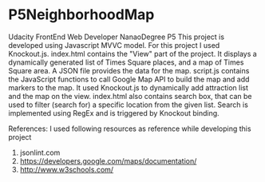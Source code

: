 # P5NeighborhoodMap
Udacity FrontEnd Web Developer NanaoDegree P5
This project is developed using Javascript MVVC model.
For this project I used Knockout.js.
index.html contains the "View" part of the project. It displays a dynamically generated list of Times Square places,
and a map of Times Square area. 
A JSON file provides the data for the map.
script.js contains the JavaScript functions to call Google Map API to build the map and add markers to the map. It used Knockout.js to dynamically add attraction list and the map on the view. 
index.html also contains search box, that can be used to filter (search for) a specific location from the given list. Search is implemented using RegEx and is triggered by Knockout binding.

References:
I used following resources as reference while developing this project
1. jsonlint.com
2. https://developers.google.com/maps/documentation/
3. http://www.w3schools.com/
